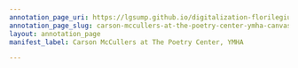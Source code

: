 ```yaml
---
annotation_page_uri: https://lgsump.github.io/digitalization-florilegium/annotations/carson-mccullers-at-the-poetry-center-ymha-canvas-1-transcription.json
annotation_page_slug: carson-mccullers-at-the-poetry-center-ymha-canvas-1-transcription
layout: annotation_page
manifest_label: Carson McCullers at The Poetry Center, YMHA

---
```

